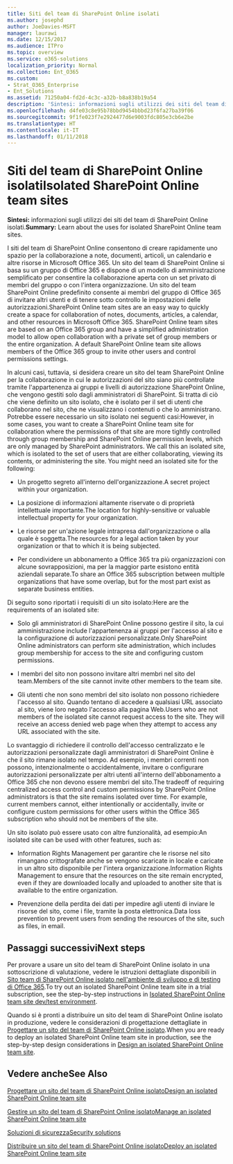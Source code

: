 ```yaml
---
title: Siti del team di SharePoint Online isolati
ms.author: josephd
author: JoeDavies-MSFT
manager: laurawi
ms.date: 12/15/2017
ms.audience: ITPro
ms.topic: overview
ms.service: o365-solutions
localization_priority: Normal
ms.collection: Ent_O365
ms.custom:
- Strat_O365_Enterprise
- Ent_Solutions
ms.assetid: 71250a04-fd2d-4c3c-a32b-b8a838b19a54
description: 'Sintesi: informazioni sugli utilizzi dei siti del team di SharePoint Online isolati.'
ms.openlocfilehash: d4fe03c8e95b78bbd9454bbbd23f6fa27ba39f06
ms.sourcegitcommit: 9f1fe023f7e2924477d6e9003fdc805e3cb6e2be
ms.translationtype: HT
ms.contentlocale: it-IT
ms.lasthandoff: 01/11/2018
---
```

# <a name="isolated-sharepoint-online-team-sites"></a><span data-ttu-id="dbbe4-103">Siti del team di SharePoint Online isolati</span><span class="sxs-lookup"><span data-stu-id="dbbe4-103">Isolated SharePoint Online team sites</span></span>

 <span data-ttu-id="dbbe4-104">**Sintesi:** informazioni sugli utilizzi dei siti del team di SharePoint Online isolati.</span><span class="sxs-lookup"><span data-stu-id="dbbe4-104">**Summary:** Learn about the uses for isolated SharePoint Online team sites.</span></span>
  
<span data-ttu-id="dbbe4-p101">I siti del team di SharePoint Online consentono di creare rapidamente uno spazio per la collaborazione a note, documenti, articoli, un calendario e altre risorse in Microsoft Office 365. Un sito del team di SharePoint Online si basa su un gruppo di Office 365 e dispone di un modello di amministrazione semplificato per consentire la collaborazione aperta con un set privato di membri del gruppo o con l'intera organizzazione. Un sito del team SharePoint Online predefinito consente ai membri del gruppo di Office 365 di invitare altri utenti e di tenere sotto controllo le impostazioni delle autorizzazioni.</span><span class="sxs-lookup"><span data-stu-id="dbbe4-p101">SharePoint Online team sites are an easy way to quickly create a space for collaboration of notes, documents, articles, a calendar, and other resources in Microsoft Office 365. SharePoint Online team sites are based on an Office 365 group and have a simplified administration model to allow open collaboration with a private set of group members or the entire organization. A default SharePoint Online team site allows members of the Office 365 group to invite other users and control permissions settings.</span></span>
  
<span data-ttu-id="dbbe4-p102">In alcuni casi, tuttavia, si desidera creare un sito del team SharePoint Online per la collaborazione in cui le autorizzazioni del sito siano più controllate tramite l'appartenenza ai gruppi e livelli di autorizzazione SharePoint Online, che vengono gestiti solo dagli amministratori di SharePoint. Si tratta di ciò che viene definito un sito isolato, che è isolato per il set di utenti che collaborano nel sito, che ne visualizzano i contenuti o che lo amministrano. Potrebbe essere necessario un sito isolato nei seguenti casi:</span><span class="sxs-lookup"><span data-stu-id="dbbe4-p102">However, in some cases, you want to create a SharePoint Online team site for collaboration where the permissions of that site are more tightly controlled through group membership and SharePoint Online permission levels, which are only managed by SharePoint administrators. We call this an isolated site, which is isolated to the set of users that are either collaborating, viewing its contents, or administering the site. You might need an isolated site for the following:</span></span>
  
- <span data-ttu-id="dbbe4-111">Un progetto segreto all'interno dell'organizzazione.</span><span class="sxs-lookup"><span data-stu-id="dbbe4-111">A secret project within your organization.</span></span>
    
- <span data-ttu-id="dbbe4-112">La posizione di informazioni altamente riservate o di proprietà intellettuale importante.</span><span class="sxs-lookup"><span data-stu-id="dbbe4-112">The location for highly-sensitive or valuable intellectual property for your organization.</span></span>
    
- <span data-ttu-id="dbbe4-113">Le risorse per un'azione legale intrapresa dall'organizzazione o alla quale è soggetta.</span><span class="sxs-lookup"><span data-stu-id="dbbe4-113">The resources for a legal action taken by your organization or that to which it is being subjected.</span></span>
    
- <span data-ttu-id="dbbe4-114">Per condividere un abbonamento a Office 365 tra più organizzazioni con alcune sovrapposizioni, ma per la maggior parte esistono entità aziendali separate.</span><span class="sxs-lookup"><span data-stu-id="dbbe4-114">To share an Office 365 subscription between multiple organizations that have some overlap, but for the most part exist as separate business entities.</span></span>
    
<span data-ttu-id="dbbe4-115">Di seguito sono riportati i requisiti di un sito isolato:</span><span class="sxs-lookup"><span data-stu-id="dbbe4-115">Here are the requirements of an isolated site:</span></span>
  
- <span data-ttu-id="dbbe4-116">Solo gli amministratori di SharePoint Online possono gestire il sito, la cui amministrazione include l'appartenenza ai gruppi per l'accesso al sito e la configurazione di autorizzazioni personalizzate.</span><span class="sxs-lookup"><span data-stu-id="dbbe4-116">Only SharePoint Online administrators can perform site administration, which includes group membership for access to the site and configuring custom permissions.</span></span>
    
- <span data-ttu-id="dbbe4-117">I membri del sito non possono invitare altri membri nel sito del team.</span><span class="sxs-lookup"><span data-stu-id="dbbe4-117">Members of the site cannot invite other members to the team site.</span></span>
    
- <span data-ttu-id="dbbe4-p103">Gli utenti che non sono membri del sito isolato non possono richiedere l'accesso al sito. Quando tentano di accedere a qualsiasi URL associato al sito, viene loro negato l'accesso alla pagina Web.</span><span class="sxs-lookup"><span data-stu-id="dbbe4-p103">Users who are not members of the isolated site cannot request access to the site. They will receive an access denied web page when they attempt to access any URL associated with the site.</span></span>
    
<span data-ttu-id="dbbe4-p104">Lo svantaggio di richiedere il controllo dell'accesso centralizzato e le autorizzazioni personalizzate dagli amministratori di SharePoint Online è che il sito rimane isolato nel tempo. Ad esempio, i membri correnti non possono, intenzionalmente o accidentalmente, invitare o configurare autorizzazioni personalizzate per altri utenti all'interno dell'abbonamento a Office 365 che non devono essere membri del sito.</span><span class="sxs-lookup"><span data-stu-id="dbbe4-p104">The tradeoff of requiring centralized access control and custom permissions by SharePoint Online administrators is that the site remains isolated over time. For example, current members cannot, either intentionally or accidentally, invite or configure custom permissions for other users within the Office 365 subscription who should not be members of the site.</span></span>
  
<span data-ttu-id="dbbe4-122">Un sito isolato può essere usato con altre funzionalità, ad esempio:</span><span class="sxs-lookup"><span data-stu-id="dbbe4-122">An isolated site can be used with other features, such as:</span></span>
  
- <span data-ttu-id="dbbe4-123">Information Rights Management per garantire che le risorse nel sito rimangano crittografate anche se vengono scaricate in locale e caricate in un altro sito disponibile per l'intera organizzazione.</span><span class="sxs-lookup"><span data-stu-id="dbbe4-123">Information Rights Management to ensure that the resources on the site remain encrypted, even if they are downloaded locally and uploaded to another site that is available to the entire organization.</span></span>
    
- <span data-ttu-id="dbbe4-124">Prevenzione della perdita dei dati per impedire agli utenti di inviare le risorse del sito, come i file, tramite la posta elettronica.</span><span class="sxs-lookup"><span data-stu-id="dbbe4-124">Data loss prevention to prevent users from sending the resources of the site, such as files, in email.</span></span>
    
## <a name="next-steps"></a><span data-ttu-id="dbbe4-125">Passaggi successivi</span><span class="sxs-lookup"><span data-stu-id="dbbe4-125">Next steps</span></span>

<span data-ttu-id="dbbe4-126">Per provare a usare un sito del team di SharePoint Online isolato in una sottoscrizione di valutazione, vedere le istruzioni dettagliate disponibili in [Sito team di SharePoint Online isolato nell'ambiente di sviluppo e di testing di Office 365](isolated-sharepoint-online-team-site-dev-test-environment.md).</span><span class="sxs-lookup"><span data-stu-id="dbbe4-126">To try out an isolated SharePoint Online team site in a trial subscription, see the step-by-step instructions in [Isolated SharePoint Online team site dev/test environment](isolated-sharepoint-online-team-site-dev-test-environment.md).</span></span>
  
<span data-ttu-id="dbbe4-127">Quando si è pronti a distribuire un sito del team di SharePoint Online isolato in produzione, vedere le considerazioni di progettazione dettagliate in [Progettare un sito del team di SharePoint Online isolato](design-an-isolated-sharepoint-online-team-site.md).</span><span class="sxs-lookup"><span data-stu-id="dbbe4-127">When you are ready to deploy an isolated SharePoint Online team site in production, see the step-by-step design considerations in [Design an isolated SharePoint Online team site](design-an-isolated-sharepoint-online-team-site.md).</span></span>
  
## <a name="see-also"></a><span data-ttu-id="dbbe4-128">Vedere anche</span><span class="sxs-lookup"><span data-stu-id="dbbe4-128">See Also</span></span>

[<span data-ttu-id="dbbe4-129">Progettare un sito del team di SharePoint Online isolato</span><span class="sxs-lookup"><span data-stu-id="dbbe4-129">Design an isolated SharePoint Online team site</span></span>](design-an-isolated-sharepoint-online-team-site.md)
  
[<span data-ttu-id="dbbe4-130">Gestire un sito del team di SharePoint Online isolato</span><span class="sxs-lookup"><span data-stu-id="dbbe4-130">Manage an isolated SharePoint Online team site</span></span>](manage-an-isolated-sharepoint-online-team-site.md)
  
[<span data-ttu-id="dbbe4-131">Soluzioni di sicurezza</span><span class="sxs-lookup"><span data-stu-id="dbbe4-131">Security solutions</span></span>](security-solutions.md)

[<span data-ttu-id="dbbe4-132">Distribuire un sito del team di SharePoint Online isolato</span><span class="sxs-lookup"><span data-stu-id="dbbe4-132">Deploy an isolated SharePoint Online team site</span></span>](deploy-an-isolated-sharepoint-online-team-site.md)



